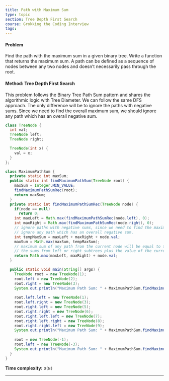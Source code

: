 ```yaml
---
title: Path with Maximum Sum
type: topic
section: Tree Depth First Search
course: Grokking the Coding Interview
tags:
---
```

#### Problem
Find the path with the maximum sum in a given binary tree. Write a function that returns the maximum sum. A path can be defined as a sequence of nodes between any two nodes and doesn’t necessarily pass through the root.

#### Method: Tree Depth First Search
This problem follows the Binary Tree Path Sum pattern and shares the algorithmic logic with Tree Diameter. We can follow the same DFS approach. The only difference will be to ignore the paths with negative sums. Since we need to find the overall maximum sum, we should ignore any path which has an overall negative sum.
```java
class TreeNode {
  int val;
  TreeNode left;
  TreeNode right;

  TreeNode(int x) {
    val = x;
  }
};

class MaximumPathSum {
  private static int maxSum;
  public static int findMaximumPathSum(TreeNode root) {
    maxSum = Integer.MIN_VALUE;
    findMaximumPathSumRec(root);
    return maxSum;
  }
  private static int findMaximumPathSumRec(TreeNode node) {
    if(node == null)
      return 0;
    int maxLeft = Math.max(findMaximumPathSumRec(node.left), 0);
    int maxRight = Math.max(findMaximumPathSumRec(node.right), 0);
    // ignore paths with negative sums, since we need to find the maximum sum we should
    // ignore any path which has an overall negative sum.
    int tempMaxSum = maxLeft + maxRight + node.val;
    maxSum = Math.max(maxSum, tempMaxSum);
    // maximum sum of any path from the current node will be equal to the maximum of 
    // the sums from left or right subtrees plus the value of the current node
    return Math.max(maxLeft, maxRight) + node.val;
  }

  public static void main(String[] args) {
    TreeNode root = new TreeNode(1);
    root.left = new TreeNode(2);
    root.right = new TreeNode(3);
    System.out.println("Maximum Path Sum: " + MaximumPathSum.findMaximumPathSum(root));
    
    root.left.left = new TreeNode(1);
    root.left.right = new TreeNode(3);
    root.right.left = new TreeNode(5);
    root.right.right = new TreeNode(6);
    root.right.left.left = new TreeNode(7);
    root.right.left.right = new TreeNode(8);
    root.right.right.left = new TreeNode(9);
    System.out.println("Maximum Path Sum: " + MaximumPathSum.findMaximumPathSum(root));
    
    root = new TreeNode(-1);
    root.left = new TreeNode(-3);
    System.out.println("Maximum Path Sum: " + MaximumPathSum.findMaximumPathSum(root));
  }
}
```
**Time complexity:** `O(N)`


---